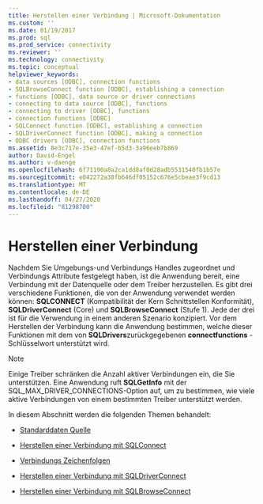 ```yaml
---
title: Herstellen einer Verbindung | Microsoft-Dokumentation
ms.custom: ''
ms.date: 01/19/2017
ms.prod: sql
ms.prod_service: connectivity
ms.reviewer: ''
ms.technology: connectivity
ms.topic: conceptual
helpviewer_keywords:
- data sources [ODBC], connection functions
- SQLBrowseConnect function [ODBC], establishing a connection
- functions [ODBC], data source or driver connections
- connecting to data source [ODBC], functions
- connecting to driver [ODBC], functions
- connection functions [ODBC]
- SQLConnect function [ODBC], establishing a connection
- SQLDriverConnect function [ODBC], making a connection
- ODBC drivers [ODBC], connection functions
ms.assetid: 8e3c717e-35e3-47ef-b5d3-3a96eeb7b869
author: David-Engel
ms.author: v-daenge
ms.openlocfilehash: 6f71190a8a2ca1dd8af0d28adb5531540fb1b57e
ms.sourcegitcommit: e042272a38fb646df05152c676e5cbeae3f9cd13
ms.translationtype: MT
ms.contentlocale: de-DE
ms.lasthandoff: 04/27/2020
ms.locfileid: "81298700"
---
```

# <a name="establishing-a-connection"></a>Herstellen einer Verbindung
Nachdem Sie Umgebungs-und Verbindungs Handles zugeordnet und Verbindungs Attribute festgelegt haben, ist die Anwendung bereit, eine Verbindung mit der Datenquelle oder dem Treiber herzustellen. Es gibt drei verschiedene Funktionen, die von der Anwendung verwendet werden können: **SQLCONNECT** (Kompatibilität der Kern Schnittstellen Konformität), **SQLDriverConnect** (Core) und **SQLBrowseConnect** (Stufe 1). Jede der drei ist für die Verwendung in einem anderen Szenario konzipiert. Vor dem Herstellen der Verbindung kann die Anwendung bestimmen, welche dieser Funktionen mit dem von **SQLDrivers**zurückgegebenen **connectfunctions** -Schlüsselwort unterstützt wird.  
  
> [!NOTE]  
>  Einige Treiber schränken die Anzahl aktiver Verbindungen ein, die Sie unterstützen. Eine Anwendung ruft **SQLGetInfo** mit der SQL_MAX_DRIVER_CONNECTIONS-Option auf, um zu bestimmen, wie viele aktive Verbindungen von einem bestimmten Treiber unterstützt werden.  
  
 In diesem Abschnitt werden die folgenden Themen behandelt:  
  
-   [Standarddaten Quelle](../../../odbc/reference/develop-app/default-data-source.md)  
  
-   [Herstellen einer Verbindung mit SQLConnect](../../../odbc/reference/develop-app/connecting-with-sqlconnect.md)  
  
-   [Verbindungs Zeichenfolgen](../../../odbc/reference/develop-app/connection-strings.md)  
  
-   [Herstellen einer Verbindung mit SQLDriverConnect](../../../odbc/reference/develop-app/connecting-with-sqldriverconnect.md)  
  
-   [Herstellen einer Verbindung mit SQLBrowseConnect](../../../odbc/reference/develop-app/connecting-with-sqlbrowseconnect.md)
